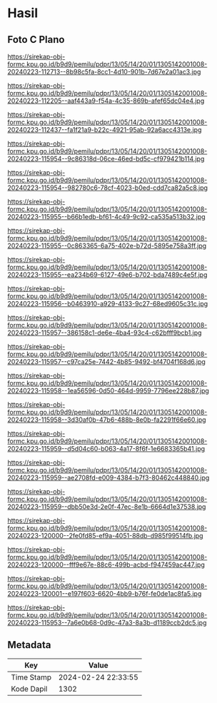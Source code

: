 # Hasil

## Foto C Plano

https://sirekap-obj-formc.kpu.go.id/b9d9/pemilu/pdpr/13/05/14/20/01/1305142001008-20240223-112713--8b98c5fa-8cc1-4d10-901b-7d67e2a01ac3.jpg

https://sirekap-obj-formc.kpu.go.id/b9d9/pemilu/pdpr/13/05/14/20/01/1305142001008-20240223-112205--aaf443a9-f54a-4c35-869b-afef65dc04e4.jpg

https://sirekap-obj-formc.kpu.go.id/b9d9/pemilu/pdpr/13/05/14/20/01/1305142001008-20240223-112437--fa1f21a9-b22c-4921-95ab-92a6acc4313e.jpg

https://sirekap-obj-formc.kpu.go.id/b9d9/pemilu/pdpr/13/05/14/20/01/1305142001008-20240223-115954--9c86318d-06ce-46ed-bd5c-cf979421b114.jpg

https://sirekap-obj-formc.kpu.go.id/b9d9/pemilu/pdpr/13/05/14/20/01/1305142001008-20240223-115954--982780c6-78cf-4023-b0ed-cdd7ca82a5c8.jpg

https://sirekap-obj-formc.kpu.go.id/b9d9/pemilu/pdpr/13/05/14/20/01/1305142001008-20240223-115955--b66b1edb-bf61-4c49-9c92-ca535a513b32.jpg

https://sirekap-obj-formc.kpu.go.id/b9d9/pemilu/pdpr/13/05/14/20/01/1305142001008-20240223-115955--0c863365-6a75-402e-b72d-5895e758a3ff.jpg

https://sirekap-obj-formc.kpu.go.id/b9d9/pemilu/pdpr/13/05/14/20/01/1305142001008-20240223-115955--ea234b69-6127-49e6-b702-bda7489c4e5f.jpg

https://sirekap-obj-formc.kpu.go.id/b9d9/pemilu/pdpr/13/05/14/20/01/1305142001008-20240223-115956--b0463910-a929-4133-9c27-68ed9605c31c.jpg

https://sirekap-obj-formc.kpu.go.id/b9d9/pemilu/pdpr/13/05/14/20/01/1305142001008-20240223-115957--386158c1-de6e-4ba4-93c4-c62bfff9bcb1.jpg

https://sirekap-obj-formc.kpu.go.id/b9d9/pemilu/pdpr/13/05/14/20/01/1305142001008-20240223-115957--c97ca25e-7442-4b85-9492-bf4704f168d6.jpg

https://sirekap-obj-formc.kpu.go.id/b9d9/pemilu/pdpr/13/05/14/20/01/1305142001008-20240223-115958--1ea56596-0d50-464d-9959-7796ee228b87.jpg

https://sirekap-obj-formc.kpu.go.id/b9d9/pemilu/pdpr/13/05/14/20/01/1305142001008-20240223-115958--3d30af0b-47b6-488b-8e0b-fa2291f66e60.jpg

https://sirekap-obj-formc.kpu.go.id/b9d9/pemilu/pdpr/13/05/14/20/01/1305142001008-20240223-115959--d5d04c60-b063-4a17-8f6f-1e6683365b41.jpg

https://sirekap-obj-formc.kpu.go.id/b9d9/pemilu/pdpr/13/05/14/20/01/1305142001008-20240223-115959--ae2708fd-e009-4384-b7f3-80462c448840.jpg

https://sirekap-obj-formc.kpu.go.id/b9d9/pemilu/pdpr/13/05/14/20/01/1305142001008-20240223-115959--dbb50e3d-2e0f-47ec-8e1b-6664d1e37538.jpg

https://sirekap-obj-formc.kpu.go.id/b9d9/pemilu/pdpr/13/05/14/20/01/1305142001008-20240223-120000--2fe0fd85-ef9a-4051-88db-d985f99514fb.jpg

https://sirekap-obj-formc.kpu.go.id/b9d9/pemilu/pdpr/13/05/14/20/01/1305142001008-20240223-120000--fff9e67e-88c6-499b-acbd-f947459ac447.jpg

https://sirekap-obj-formc.kpu.go.id/b9d9/pemilu/pdpr/13/05/14/20/01/1305142001008-20240223-120001--e197f603-6620-4bb9-b76f-fe0de1ac8fa5.jpg

https://sirekap-obj-formc.kpu.go.id/b9d9/pemilu/pdpr/13/05/14/20/01/1305142001008-20240223-115953--7a6e0b68-0d9c-47a3-8a3b-d1189ccb2dc5.jpg


## Metadata

| Key        | Value               |
| ---------- | ------------------- |
| Time Stamp | 2024-02-24 22:33:55 |
| Kode Dapil | 1302                |




